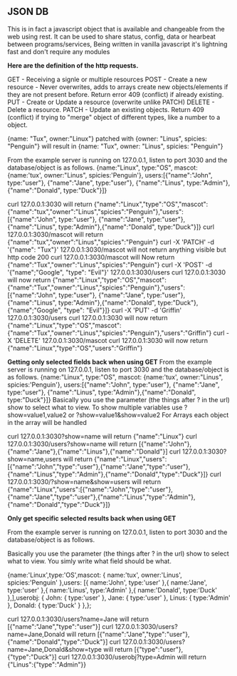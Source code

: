 ## JSON DB

This is in fact a javascript object that is available and changeable from the web using rest. It can be used to share status, config, data or hearbeat between programs/services,
Being written in vanilla javascript it's lightning fast and don't require any modules

**Here are the definition of the http requests.**

GET - Receiving a signle or multiple resources
POST - Create a new resource - Never overwrites, adds to arrays create new objects/elements if they are not present before. Return error 409 (conflict) if already existing.
PUT - Create or Update a resource (overwrite unlike PATCH)
DELETE - Delete a resource.
PATCH - Update an existing objects. Return 409 (conflict) if trying to "merge" object of different types, like a number to a object.

{name: "Tux", owner:"Linux"} patched with {owner: "Linus", spicies: "Penguin"} will result in {name: "Tux", owner: "Linus", spicies: "Penguin"}

From the example server is running on 127.0.0.1, listen to port 3030 and the database/object is as follows.
{name:"Linux", type:"OS", mascot: {name:'tux', owner:"Linus", spicies:'Penguin'}, users:[{"name":"John", type:"user"}, {"name":"Jane", type:"user"}, {"name":"Linus", type:"Admin"},{"name":"Donald", type:"Duck"}]}

curl 127.0.0.1:3030  will return {"name":"Linux","type":"OS","mascot":{"name":"tux","owner":"Linus","spicies":"Penguin"},"users":[{"name":"John", type:"user"}, {"name":"Jane", type:"user"}, {"name":"Linus", type:"Admin"},{"name":"Donald", type:"Duck"}]}
curl 127.0.0.1:3030/mascot will return {"name":"tux","owner":"Linus","spicies":"Penguin"}
curl -X 'PATCH' -d '{"name": "Tux"}' 127.0.0.1:3030/mascot will not return anything visible but http code 200
curl 127.0.0.1:3030/mascot will Now return {"name":"Tux","owner":"Linus","spicies":"Penguin"}
curl -X 'POST' -d '{"name";"Google", "type": "Evil"}' 127.0.0.1:3030/users
curl 127.0.0.1:3030 will now return {"name":"Linux","type":"OS","mascot":{"name":"Tux","owner":"Linus","spicies":"Penguin"},"users":[{"name":"John", type:"user"}, {"name":"Jane", type:"user"}, {"name":"Linus", type:"Admin"},{"name":"Donald", type:"Duck"}, {"name";"Google", "type": "Evil"}]}
curl -X 'PUT' -d 'Griffin' 127.0.0.1:3030/users
curl 127.0.0.1:3030 will now return {"name":"Linux","type":"OS","mascot":{"name":"Tux","owner":"Linus","spicies":"Penguin"},"users":"Griffin"}
curl -X 'DELETE' 127.0.0.1:3030/mascot
curl 127.0.0.1:3030 will now return {"name":"Linux","type":"OS","users":"Griffin"}

**Getting only selected fields back when using GET**
From the example server is running on 127.0.0.1, listen to port 3030 and the database/object is as follows.
{name:"Linux", type:"OS", mascot: {name:'tux', owner:"Linus", spicies:'Penguin'}, users:[{"name":"John", type:"user"}, {"name":"Jane", type:"user"}, {"name":"Linus", type:"Admin"},{"name":"Donald", type:"Duck"}]}
Basically you use the parameter (the things after ? in the url) show to select what to view. To show multiple variables use ?show=value1,value2 or ?show=value1&show=value2
For Arrays each object in the array will be handled

curl 127.0.0.1:3030?show=name will return {"name":"Linux"}
curl 127.0.0.1:3030/users?show=name will return [{"name":"John"},{"name":"Jane"},{"name":"Linus"},{"name":"Donald"}]
curl 127.0.0.1:3030?show=name,users will return {"name":"Linux","users":[{"name":"John","type":"user"},{"name":"Jane","type":"user"},{"name":"Linus","type":"Admin"},{"name":"Donald","type":"Duck"}]}
curl 127.0.0.1:3030/?show=name&show=users will return {"name":"Linux","users":[{"name":"John","type":"user"},{"name":"Jane","type":"user"},{"name":"Linus","type":"Admin"},{"name":"Donald","type":"Duck"}]}

**Only get specific selected results back when using GET**

From the example server is running on 127.0.0.1, listen to port 3030 and the database/object is as follows.

Basically you use the parameter (the things after ? in the url) show to select what to view. You simly write what field should be what.

{name:'Linux',type:'OS',mascot: { name:'tux', owner:'Linus', spicies:'Penguin' },users: [{ name:'John', type:'user' },{ name:'Jane', type:'user' },{ name:'Linus', type:'Admin' },{ name:'Donald', type:'Duck' },],userobj: { John: { type:'user' }, Jane: { type:'user' }, Linus: { type:'Admin' }, Donald: { type:'Duck' } },};

curl 127.0.0.1:3030/users?name=Jane will return [{"name":"Jane","type":"user"}]
curl 127.0.0.1:3030/users?name=Jane,Donald will return [{"name":"Jane","type":"user"},{"name":"Donald","type":"Duck"}]
curl 127.0.0.1:3030/users?name=Jane,Donald&show=type will return [{"type":"user"},{"type":"Duck"}]
curl 127.0.0.1:3030/userobj?type=Admin will return {"Linus":{"type":"Admin"}}
